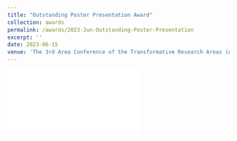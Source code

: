 ```yaml
---
title: "Outstanding Poster Presentation Award"
collection: awards
permalink: /awards/2023-Jun-Outstanding-Poster-Presentation
excerpt: ''
date: 2023-06-15
venue: 'The 3rd Area Conference of the Transformative Research Areas (A): Mechanical Self-transformation of Living Systems'
---
```


![Certification](/images/20230615_PosterAward.pdf)
